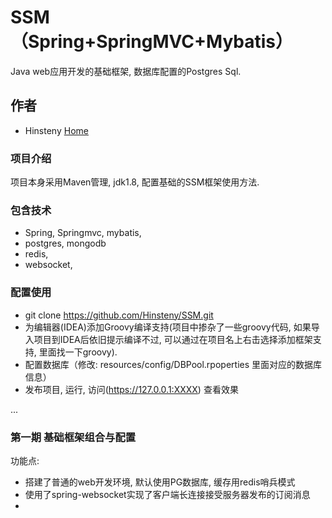 # SSM （Spring+SpringMVC+Mybatis）
Java web应用开发的基础框架, 数据库配置的Postgres Sql.

## 作者
* Hinsteny [Home](https://github.com/Hinsteny)

### 项目介绍
项目本身采用Maven管理, jdk1.8, 配置基础的SSM框架使用方法.

### 包含技术
*  Spring, Springmvc, mybatis,
*  postgres, mongodb 
*  redis, 
*  websocket, 

### 配置使用
* git clone https://github.com/Hinsteny/SSM.git
* 为编辑器(IDEA)添加Groovy编译支持(项目中掺杂了一些groovy代码, 如果导入项目到IDEA后依旧提示编译不过, 可以通过在项目名上右击选择添加框架支持, 里面找一下groovy).
* 配置数据库（修改: resources/config/DBPool.rpoperties 里面对应的数据库信息）
* 发布项目, 运行, 访问(https://127.0.0.1:XXXX) 查看效果

...

### 第一期 基础框架组合与配置

功能点: 
* 搭建了普通的web开发环境, 默认使用PG数据库, 缓存用redis哨兵模式
* 使用了spring-websocket实现了客户端长连接接受服务器发布的订阅消息
* 